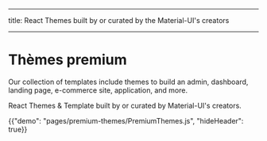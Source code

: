 * * *

title: React Themes built by or curated by the Material-UI's creators

* * *

# Thèmes premium

<p class="description">Our collection of templates include themes to build an admin, dashboard, landing page, e-commerce site, application, and more.</p>

React Themes & Template built by or curated by Material-UI's creators.

{{"demo": "pages/premium-themes/PremiumThemes.js", "hideHeader": true}}